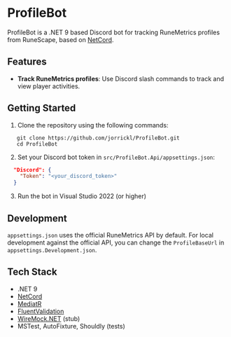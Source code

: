 # ProfileBot

ProfileBot is a .NET 9 based Discord bot for tracking RuneMetrics profiles from RuneScape, based on [NetCord](https://netcord.dev/).


## Features
- **Track RuneMetrics profiles**: Use Discord slash commands to track and view player activities.

## Getting Started
1. Clone the repository using the following commands:
``` 
   git clone https://github.com/jorrickl/ProfileBot.git
   cd ProfileBot 
```
2. Set your Discord bot token in `src/ProfileBot.Api/appsettings.json`:
 ```json
   "Discord": {
     "Token": "<your_discord_token>"
   }
 ```
3. Run the bot in Visual Studio 2022 (or higher)

## Development
`appsettings.json` uses the official RuneMetrics API by default. 
For local development against the official API, you can change the `ProfileBaseUrl` in `appsettings.Development.json`.

## Tech Stack
- .NET 9
- [NetCord](https://netcord.dev/)
- [MediatR](https://github.com/LuckyPennySoftware/MediatR)
- [FluentValidation](https://github.com/FluentValidation/FluentValidation)
- [WireMock.NET](https://github.com/wiremock/WireMock.Net) (stub)
- MSTest, AutoFixture, Shouldly (tests)
